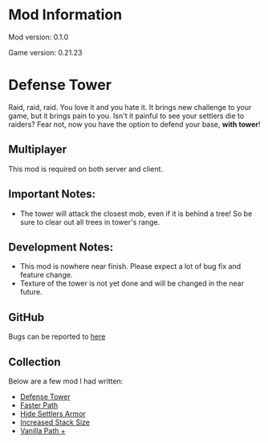 # Mod Information
Mod version: 0.1.0

Game version: 0.21.23

# Defense Tower

Raid, raid, raid.
You love it and you hate it.
It brings new challenge to your game, but it brings pain to you.
Isn't it painful to see your settlers die to raiders?
Fear not, now you have the option to defend your base, **with tower**!


## Multiplayer
This mod is required on both server and client.

## Important Notes:
- The tower will attack the closest mob, even if it is behind a tree! So be sure to clear out all trees in tower's range.

## Development Notes:
- This mod is nowhere near finish. Please expect a lot of bug fix and feature change.
- Texture of the tower is not yet done and will be changed in the near future.

## GitHub
Bugs can be reported to [here](https://github.com/dianchia/DefenseTower/issues)

## Collection

Below are a few mod I had written:
- [Defense Tower](https://github.com/dianchia/DefenseTower)
- [Faster Path](https://github.com/dianchia/FasterPath)
- [Hide Settlers Armor](https://github.com/dianchia/HideSettlersArmor)
- [Increased Stack Size](https://github.com/dianchia/IncreasedStackSize)
- [Vanilla Path +](https://github.com/dianchia/VanillaPathPlus)
